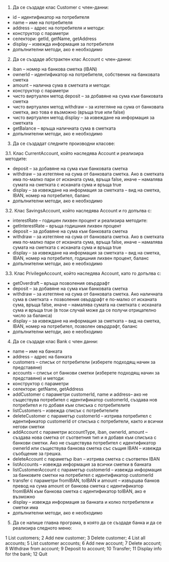 1. Да се създаде клас Customer с член-данни:
+ id – идентификатор на потребителя
+ name – име на потребителя
+ address – адрес на потребителя
и методи:
+ конструктор с параметри
+ селектори: getId, getName, getAddress
+ display – извежда информация за потребителя
+ допълнителни методи, ако е необходимо

2. Да се създаде абстрактен клас Account с член-данни:
+ iban – номер на банкова сметка (IBAN)
+ ownerId – идентификатор на потребителя, собственик на банковата сметка
+ amount – налична сума в сметката
и методи:
+ конструктор с параметри
+ чисто виртуален метод deposit – за добавяне на сума към банковата сметка
+ чисто виртуален метод withdraw – за изтегляне на сума от банковата сметка, ако това е възможно (връща true или false)
+ чисто виртуален метод display – за извеждане на информация за сметката
+ getBalance – връща наличната сума в сметката
+ допълнителни методи, ако е необходимо

3. Да се създадат следните производни класове:

3.1. Клас CurrentAccount, който наследява Account и реализира методите:
+ deposit – за добавяне на сума към банковата сметка
+ withdraw – за изтегляне на сума от банковата сметка. Ако в сметката има по-малко пари от исканата сума, връща false, иначе – намалява сумата на сметката с исканата сума и връща true
+ display – за извеждане на информация за сметката – вид на сметка, IBAN, номер на потребител, баланс
+ допълнителни методи, ако е необходимо

3.2. Клас SavingsAccount, който наследява Account и го допълва с:
+ interestRate – годишен лихвен процент
и реализира методите:
+ getInterestRate – връща годишния лихвен процент
+ deposit – за добавяне на сума към банковата сметка
+ withdraw – за изтегляне на сума от банковата сметка. Ако в сметката има по-малко пари от исканата сума, връща false, иначе – намалява сумата на сметката с исканата сума и връща true
+ display – за извеждане на информация за сметката – вид на сметка, IBAN, номер на потребител, годишния лихвен процент, баланс
+ допълнителни методи, ако е необходимо

3.3. Клас PrivilegeAccount, който наследява Account, като го допълва с:
+ getOverdraft – връща позволения овърдрафт
+ deposit – за добавяне на сума към банковата сметка
+ withdraw – за изтегляне на сума от банковата сметка. Ако наличната сума в сметката + позволения овърдрафт е по-малко от исканата сума, връща false, иначе – намалява сумата на сметката с исканата сума и връща true (в този случай може да се получи отрицателно число за баланса)
+ display – за извеждане на информация за сметката – вид на сметка, IBAN, номер на потребител, позволен овърдрафт, баланс
+ допълнителни методи, ако е необходимо

4. Да се създаде клас Bank с член данни:
+ name – име на банката
+ address – адрес на банката
+ customers – списък от потребители (изберете подходящ начин за представяне)
+ accounts – списък от банкови сметки (изберете подходящ начин за представяне)
и методи:
+ конструктор с параметри
+ селектори: getName, getAddress
+ addCustomer с параметри customerId, name и address– ако не съществува потребител с идентификатор customerId, създава нов потребител и го добавя към списъка с потребителите
+ listCustomers – извежда списък с потребителите
+ deleteCustomer с параметър customerId – изтрива потребител с идентификатор customerId от списъка с потребители, както и всички негови сметки
+ addAccount с параметри accountType, iban, ownerId, amount – създава нова сметка от съответния тип и я добавя към списъка с банкови сметки. Ако не съществува потребител с идентификатор ownerId или съществува банкова сметка със същия IBAN – извежда съобщение за грешка.
+ deleteAccount с параметър iban – изтрива сметка с съответен IBAN
+ listAccounts – извежда информация за всички сметки в банката
+ listCustomerAccount с параметър customerId – извежда информация за банковите сметки на потребител с идентификатор customerId
+ transfer с параметри fromIBAN, toIBAN и amount – извършва банков превод на сума amount от банкова сметка с идентификатор fromIBAN към банкова сметка с идентификатор toIBAN, ако е възможно
+ display – извежда информация за банката и колко потребителя и сметки има
+ допълнителни методи, ако е необходимо
5. Да се напише главна програма, в която да се създаде банка и да се реализира следното меню:

1 List customers; 
2 Add new customer; 
3 Delete customer; 
4 List all accounts; 
5 List customer accounts; 
6 Add new account; 
7 Delete account; 
8 Withdraw from account; 
9 Deposit to account; 
10 Transfer; 
11 Display info for the bank; 
12 Quit

